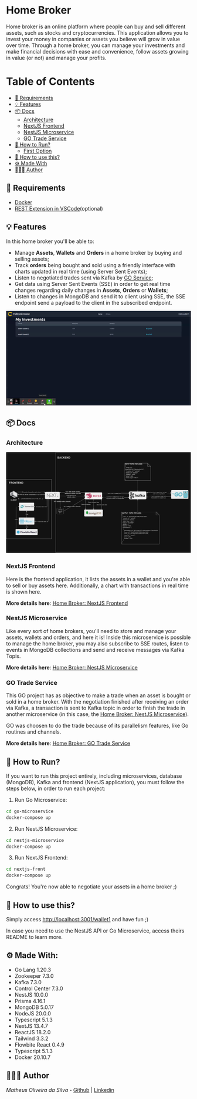# Home Broker

Home broker is an online platform where people can buy and sell different assets, such as stocks and cryptocurrencies. This application allows you to invest your money in companies or assets you believe will grow in value over time. Through a home broker, you can manage your investments and make financial decisions with ease and convenience, follow assets growing in value (or not) and manage your profits.

# Table of Contents

- [📝 Requirements](#-requirements)
- [💡 Features](#-features)
- [📦 Docs](#-docs)
  - [Architecture](#architecture)
  - [NextJS Frontend](#nextjs-frontend)
  - [NestJS Microservice](#nestjs-microservice)
  - [GO Trade Service](#go-trade-service)
- [🚀 How to Run?](#-how-to-run)
  - [First Option](#first-option)
- [🔄 How to use this?](#-how-to-use-this)
- [⚙️ Made With](#️-made-with)
- [🧑🏻‍💻 Author](#️-author)

## 📝 Requirements

- [Docker](https://www.docker.com/get-started/)
- [REST Extension in VSCode](https://marketplace.visualstudio.com/items?itemName=humao.rest-client)(optional)

## 💡 Features

In this home broker you'll be able to:

- Manage **Assets**, **Wallets** and **Orders** in a home broker by buying and selling assets;
- Track **orders** being bought and sold using a friendly interface with charts updated in real time (using Server Sent Events);
- Listen to negotiated trades sent via Kafka by [GO Service](/go-microservice/README.md);
- Get data using Server Sent Events (SSE) in order to get real time changes regarding daily changes in **Assets**, **Orders** or **Wallets**;
- Listen to changes in MongoDB and send it to client using SSE, the SSE endpoint send a payload to the client in the subscribed endpoint.

![My Investments](/nextjs-front/docs/investments.gif)

## 📦 Docs

### Architecture

![General Architecture](architecture.jpg)

### NextJS Frontend

Here is the frontend application, it lists the assets in a wallet and you're able to sell or buy assets here. Additionally, a chart with transactions in real time is shown here.

**More details here**: [Home Broker: NextJS Frontend](/nextjs-front/)

### NestJS Microservice

Like every sort of home brokers, you'll need to store and manage your assets, wallets and orders, and here it is! Inside this microservice is possible to manage the home broker, you may also subscribe to SSE routes, listen to events in MongoDB collections and send and receive messages via Kafka Topis.

**More details here**: [Home Broker: NestJS Microservice](/nestjs-microservice/)

### GO Trade Service

This GO project has as objective to make a trade when an asset is bought or sold in a home broker. With the negotiation finished after receiving an order via Kafka, a transaction is sent to Kafka topic in order to finish the trade in another microservice (in this case, the [Home Broker: NestJS Microservice](/nestjs-microservice/)).

GO was choosen to do the trade because of its parallelism features, like Go routines and channels.

**More details here**: [Home Broker: GO Trade Service](/go-microservice/)

## 🚀 How to Run?

If you want to run this project entirely, including microservices, database (MongoDB), Kafka and frontend (NextJS application), you must follow the steps below, in order to run each project:

1. Run Go Microservice:

```bash
cd go-microservice
docker-compose up
```

2. Run NestJS Microservice:

```bash
cd nestjs-microservice
docker-compose up
```

3. Run NextJS Frontend:

```bash
cd nextjs-front
docker-compose up
```

Congrats! You're now able to negotiate your assets in a home broker ;)

## 🔄 How to use this?

Simply access [http://localhost:3001/wallet1](http://localhost:3001/wallet1) and have fun ;)

In case you need to use the NestJS API or Go Microservice, access theirs README to learn more.

## ⚙️ Made With:

- Go Lang 1.20.3
- Zookeeper 7.3.0
- Kafka 7.3.0
- Control Center 7.3.0
- NestJS 10.0.0
- Prisma 4.16.1
- MongoDB 5.0.17
- NodeJS 20.0.0
- Typescript 5.1.3
- NextJS 13.4.7
- ReactJS 18.2.0
- Tailwind 3.3.2
- Flowbite React 0.4.9
- Typescript 5.1.3
- Docker 20.10.7

## 🧑🏻‍💻 Author

_Matheus Oliveira da Silva_ - [Github](https://github.com/matheusolivesilva) | [Linkedin](https://www.linkedin.com/in/matheusoliveirasilva/)
